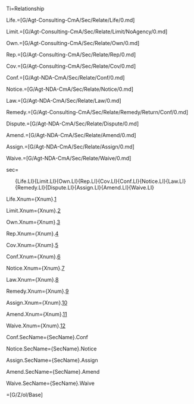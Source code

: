 Ti=Relationship

Life.=[G/Agt-Consulting-CmA/Sec/Relate/Life/0.md]

Limit.=[G/Agt-Consulting-CmA/Sec/Relate/Limit/NoAgency/0.md]

Own.=[G/Agt-Consulting-CmA/Sec/Relate/Own/0.md]

Rep.=[G/Agt-Consulting-CmA/Sec/Relate/Rep/0.md]

Cov.=[G/Agt-Consulting-CmA/Sec/Relate/Cov/0.md]

Conf.=[G/Agt-NDA-CmA/Sec/Relate/Conf/0.md]

Notice.=[G/Agt-NDA-CmA/Sec/Relate/Notice/0.md]

Law.=[G/Agt-NDA-CmA/Sec/Relate/Law/0.md]

Remedy.=[G/Agt-Consulting-CmA/Sec/Relate/Remedy/Return/Conf/0.md]

Dispute.=[G/Agt-NDA-CmA/Sec/Relate/Dispute/0.md]

Amend.=[G/Agt-NDA-CmA/Sec/Relate/Amend/0.md]

Assign.=[G/Agt-NDA-CmA/Sec/Relate/Assign/0.md]

Waive.=[G/Agt-NDA-CmA/Sec/Relate/Waive/0.md]


sec=<ol>{Life.LI}{Limit.LI}{Own.LI}{Rep.LI}{Cov.LI}{Conf.LI}{Notice.LI}{Law.LI}{Remedy.LI}{Dispute.LI}{Assign.LI}{Amend.LI}{Waive.LI}</ol>

Life.Xnum={Xnum}.<a href="#Relate.Life.Sec" class="xref">1</a>

Limit.Xnum={Xnum}.<a href="#Relate.Limit.Sec" class="xref">2</a>

Own.Xnum={Xnum}.<a href="#Relate.Own.Sec" class="xref">3</a>

Rep.Xnum={Xnum}.<a href="#Relate.Rep.Sec" class="xref">4</a>

Cov.Xnum={Xnum}.<a href="#Relate.Cov.Sec" class="xref">5</a>

Conf.Xnum={Xnum}.<a href="#Relate.Conf.Sec" class="xref">6</a>

Notice.Xnum={Xnum}.<a href="#Relate.Notice.Sec" class="xref">7</a>

Law.Xnum={Xnum}.<a href="#Relate.Law.Sec" class="xref">8</a>

Remedy.Xnum={Xnum}.<a href="#Relate.Remedy.Sec" class="xref">9</a>

Assign.Xnum={Xnum}.<a href="#Relate.Assign.Sec" class="xref">10</a>

Amend.Xnum={Xnum}.<a href="#Relate.Amend.Sec" class="xref">11</a>

Waive.Xnum={Xnum}.<a href="#Relate.Waive.Sec" class="xref">12</a>

Conf.SecName={SecName}.Conf

Notice.SecName={SecName}.Notice

Assign.SecName={SecName}.Assign

Amend.SecName={SecName}.Amend

Waive.SecName={SecName}.Waive

=[G/Z/ol/Base]